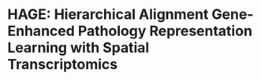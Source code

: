 # HAGE: Hierarchical Alignment Gene-Enhanced Pathology Representation Learning with Spatial Transcriptomics

